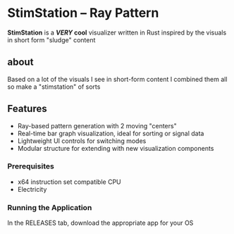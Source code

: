 # StimStation – Ray Pattern

**StimStation** is a **_VERY_ cool** visualizer written in Rust inspired by the visuals in short form "sludge" content
 
## about

Based on a lot of the visuals I see in short-form content I combined them all so make a "stimstation" of sorts

## Features

- Ray-based pattern generation with 2 moving "centers"
- Real-time bar graph visualization, ideal for sorting or signal data
- Lightweight UI controls for switching modes
- Modular structure for extending with new visualization components

### Prerequisites

- x64 instruction set compatible CPU
- Electricity
  
### Running the Application
In the RELEASES tab, download the appropriate app for your OS
